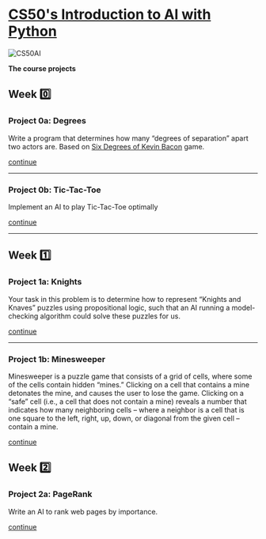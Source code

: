 # [CS50's Introduction to AI with Python](https://cs50.harvard.edu/ai/)

![CS50AI](https://bit.ly/3aF2soW)

**The course projects**

## Week :zero:

### Project 0a: Degrees

Write a program that determines how many “degrees of separation” apart two actors are.  Based on [Six Degrees of Kevin Bacon](https://en.wikipedia.org/wiki/Six_Degrees_of_Kevin_Bacon) game.

[continue](https://github.com/akovalyo/CS50AI/tree/master/week00/degrees)

***

### Project 0b: Tic-Tac-Toe

Implement an AI to play Tic-Tac-Toe optimally

[continue](https://github.com/akovalyo/CS50AI/tree/master/week00/tictactoe)

***

## Week :one:

### Project 1a: Knights

Your task in this problem is to determine how to represent  “Knights and Knaves” puzzles using propositional logic, such that an AI running a model-checking algorithm could solve these puzzles for us.

[continue](https://github.com/akovalyo/CS50AI/tree/master/week01/knights)

***

### Project 1b: Minesweeper

Minesweeper is a puzzle game that consists of a grid of cells, where some of the cells contain hidden “mines.” Clicking on a cell that contains a mine detonates the mine, and causes the user to lose the game. Clicking on a “safe” cell (i.e., a cell that does not contain a mine) reveals a number that indicates how many neighboring cells – where a neighbor is a cell that is one square to the left, right, up, down, or diagonal from the given cell – contain a mine.

[continue](https://github.com/akovalyo/CS50AI/tree/master/week01/minesweeper)

## Week :two:

### Project 2a: PageRank

Write an AI to rank web pages by importance.

[continue](https://github.com/akovalyo/CS50AI/tree/master/week02/pagerank)